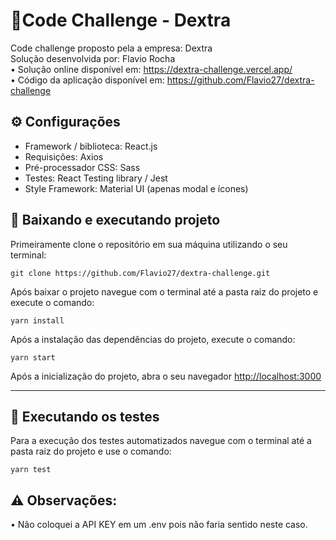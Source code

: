 # 📝Code Challenge - Dextra
Code challenge proposto pela a empresa: Dextra
<br/>
Solução desenvolvida por: Flavio Rocha
<br/>
• Solução online disponível em: https://dextra-challenge.vercel.app/
<br/>
• Código da aplicação disponível em: https://github.com/Flavio27/dextra-challenge

##  ⚙  Configurações
- Framework / biblioteca: React.js
- Requisições: Axios
- Pré-processador CSS: Sass
- Testes: React Testing library / Jest
- Style Framework: Material UI (apenas modal e ícones)

## 🔌 Baixando e executando projeto 

 Primeiramente clone o repositório em sua máquina utilizando o seu terminal:
````
git clone https://github.com/Flavio27/dextra-challenge.git
````
Após baixar o projeto navegue com o terminal até a pasta raiz do projeto e execute o comando:
````
yarn install
````
Após a instalação das dependências do projeto, execute o comando:
````
yarn start
````

Após a inicialização do projeto, abra o seu navegador [http://localhost:3000](http://localhost:3000) 
<hr>

## 🔌 Executando os testes
Para a execução dos testes automatizados navegue com o terminal até a pasta raiz do projeto e use o comando:
````
yarn test
````

## ⚠ Observações:
• Não coloquei a API KEY em um .env pois não faria sentido neste caso.



